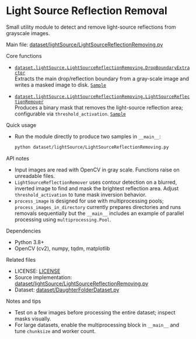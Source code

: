 # Light Source Reflection Removal

Small utility module to detect and remove light-source reflections from grayscale images.

Main file: [dataset/lightSource/LightSourceReflectionRemoving.py](LightSourceReflectionRemoving.py)

Core functions
- [`dataset.lightSource.LightSourceReflectionRemoving.DropBoundaryExtractor`](LightSourceReflectionRemoving.py)  
  Extracts the main drop/reflection boundary from a gray-scale image and writes a masked image to disk.
  [`Sample`](./doc/DropBoundryExtractor.png)  

- [`dataset.lightSource.LightSourceReflectionRemoving.LightSourceReflectionRemover`](LightSourceReflectionRemoving.py)  
  Produces a binary mask that removes the light-source reflection area; configurable via `threshold_activation`.
  [`Sample`](./doc/DropBoundryExtractor.png)  
  

Quick usage
- Run the module directly to produce two samples in `__main__`:  
  ```sh
  python dataset/lightSource/LightSourceReflectionRemoving.py
  ```

API notes
- Input images are read with OpenCV in gray scale. Functions raise on unreadable files.
- `LightSourceReflectionRemover` uses contour detection on a blurred, inverted image to find and mask the brightest reflection area. Adjust `threshold_activation` to tune mask inversion behavior.
- `process_image` is designed for use with multiprocessing pools; `process_images_in_directory` currently prepares directories and runs removals sequentially but the `__main__` includes an example of parallel processing using `multiprocessing.Pool`.

Dependencies
- Python 3.8+
- OpenCV (cv2), numpy, tqdm, matplotlib

Related files
- LICENSE: [LICENSE](LICENSE)
- Source implementation: [dataset/lightSource/LightSourceReflectionRemoving.py](LightSourceReflectionRemoving.py)
- Dataset: [dataset/DaughterFolderDataset.py](../DaughterFolderDataset.py)

Notes and tips
- Test on a few images before processing the entire dataset; inspect masks visually.
- For large datasets, enable the multiprocessing block in `__main__` and tune `chunksize` and worker count.